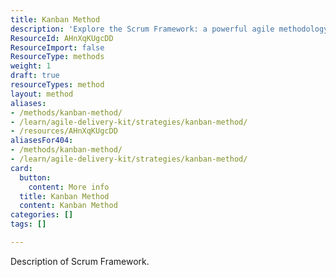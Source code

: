 ```yaml
---
title: Kanban Method
description: 'Explore the Scrum Framework: a powerful agile methodology that enhances team collaboration, boosts productivity, and delivers value through iterative progress.'
ResourceId: AHnXqKUgcDD
ResourceImport: false
ResourceType: methods
weight: 1
draft: true
resourceTypes: method
layout: method
aliases:
- /methods/kanban-method/
- /learn/agile-delivery-kit/strategies/kanban-method/
- /resources/AHnXqKUgcDD
aliasesFor404:
- /methods/kanban-method/
- /learn/agile-delivery-kit/strategies/kanban-method/
card:
  button:
    content: More info
  title: Kanban Method
  content: Kanban Method
categories: []
tags: []

---
```

Description of Scrum Framework.
